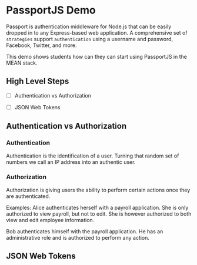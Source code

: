 # PassportJS Demo

Passport is authentication middleware for Node.js that can be easily dropped in to any Express-based web application. A comprehensive set of `strategies` support `authentication` using a username and password, Facebook, Twitter, and more.

This demo shows students how can they can start using PassportJS in the MEAN stack.

## High Level Steps

- [ ] Authentication vs Authorization
- [ ] JSON Web Tokens


## Authentication vs Authorization

### Authentication

Authentication is the identification of a user. Turning that random set of numbers we call an IP address into an authentic user.

### Authorization

Authorization is giving users the ability to perform certain actions once they are authenticated.

Examples: Alice authenticates herself with a payroll application. She is only authorized to view payroll, but not to edit. She is however authorized to both view and edit employee information.

Bob authenticates himself with the payroll application. He has an administrative role and is authorized to perform any action.

## JSON Web Tokens
